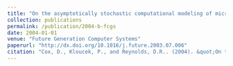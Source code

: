 ```yaml
---
title: "On the asymptotically stochastic computational modeling of microstructures"
collection: publications
permalink: /publication/2004-b-fcgs
date: 2004-01-01
venue: "Future Generation Computer Systems"
paperurl: "http://dx.doi.org/10.1016/j.future.2003.07.006"
citation: "Cox, D., Kloucek, P., and Reynolds, D.R.. (2004). &quot;On the asymptotically stochastic computational modeling of microstructures.&quot; <i>Future Generation Computer Systems</i>, 20(3):409-424."
---
```

